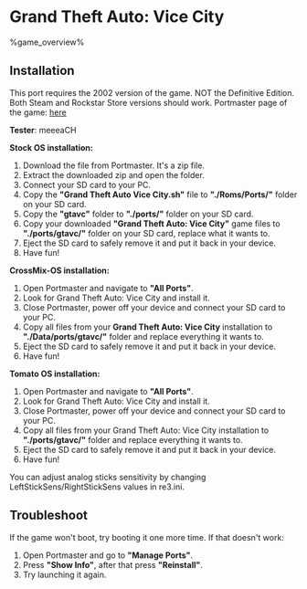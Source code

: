 # Grand Theft Auto: Vice City

%game_overview%

## Installation

This port requires the 2002 version of the game. NOT the Definitive Edition. Both Steam and Rockstar Store versions should work. Portmaster page of the game: [here](https://portmaster.games/detail.html?name=gtavc)

**Tester**: meeeaCH

**Stock OS installation:**
1. Download the file from Portmaster. It's a zip file.
2. Extract the downloaded zip and open the folder.
3. Connect your SD card to your PC.
4. Copy the **"Grand Theft Auto Vice City.sh"** file to **"./Roms/Ports/"** folder on your SD card.
5. Copy the **"gtavc"** folder to **"./ports/"** folder on your SD card.
6. Copy your downloaded **"Grand Theft Auto: Vice City"** game files to **"./ports/gtavc/"** folder on your SD card, replace what it wants to.
7. Eject the SD card to safely remove it and put it back in your device.
8. Have fun!

**CrossMix-OS installation:**
1. Open Portmaster and navigate to **"All Ports"**.
2. Look for Grand Theft Auto: Vice City and install it.
3. Close Portmaster, power off your device and connect your SD card to your PC.
4. Copy all files from your **Grand Theft Auto: Vice City** installation to **"./Data/ports/gtavc/"** folder and replace everything it wants to.
5. Eject the SD card to safely remove it and put it back in your device.
6. Have fun!

**Tomato OS installation:**
1. Open Portmaster and navigate to **"All Ports"**.
2. Look for Grand Theft Auto: Vice City and install it.
3. Close Portmaster, power off your device and connect your SD card to your PC.
4. Copy all files from your Grand Theft Auto: Vice City installation to **"./ports/gtavc/"** folder and replace everything it wants to.
5. Eject the SD card to safely remove it and put it back in your device.
6. Have fun!

You can adjust analog sticks sensitivity by changing LeftStickSens/RightStickSens values in re3.ini.

## Troubleshoot

If the game won't boot, try booting it one more time. If that doesn't work:
1. Open Portmaster and go to **"Manage Ports"**.
2. Press **"Show Info"**, after that press **"Reinstall"**.
3. Try launching it again.